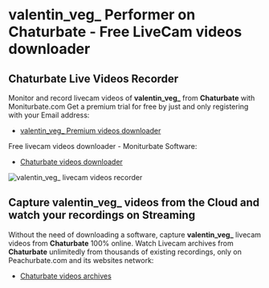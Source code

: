 # valentin_veg_ Performer on Chaturbate - Free LiveCam videos downloader

## Chaturbate Live Videos Recorder

Monitor and record livecam videos of **valentin_veg_** from **Chaturbate** with Moniturbate.com
Get a premium trial for free by just and only registering with your Email address:
* [valentin_veg_ Premium videos downloader](https://moniturbate.com/request-demo-licence-key.html)

Free livecam videos downloader - Moniturbate Software:
* [Chaturbate videos downloader](https://moniturbate.com/moniturbate-download-software.html)

![valentin_veg_ livecam videos recorder](https://peachurnet.com/templates/moniturbate-software.png)


## Capture valentin_veg_ videos from the Cloud and watch your recordings on Streaming

Without the need of downloading a software, capture **valentin_veg_** livecam videos from **Chaturbate** 100% online.
Watch Livecam archives from **Chaturbate** unlimitedly from thousands of existing recordings, only on Peachurbate.com and its websites network:
* [Chaturbate videos archives](https://peachurnet.com/)